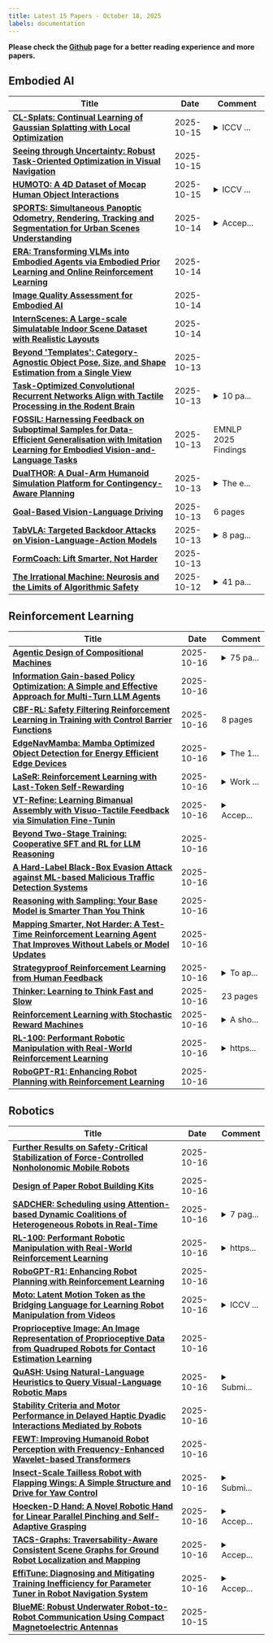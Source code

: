 ```yaml
---
title: Latest 15 Papers - October 18, 2025
labels: documentation
---
```

**Please check the [Github](https://github.com/zezhishao/MTS_Daily_ArXiv) page for a better reading experience and more papers.**

## Embodied AI
| **Title** | **Date** | **Comment** |
| --- | --- | --- |
| **[CL-Splats: Continual Learning of Gaussian Splatting with Local Optimization](http://arxiv.org/abs/2506.21117v2)** | 2025-10-15 | <details><summary>ICCV ...</summary><p>ICCV 2025, Project Page: https://cl-splats.github.io</p></details> |
| **[Seeing through Uncertainty: Robust Task-Oriented Optimization in Visual Navigation](http://arxiv.org/abs/2510.00441v2)** | 2025-10-15 |  |
| **[HUMOTO: A 4D Dataset of Mocap Human Object Interactions](http://arxiv.org/abs/2504.10414v2)** | 2025-10-15 | <details><summary>ICCV ...</summary><p>ICCV 2025, 19 pages, 15 figures</p></details> |
| **[SPORTS: Simultaneous Panoptic Odometry, Rendering, Tracking and Segmentation for Urban Scenes Understanding](http://arxiv.org/abs/2510.12749v1)** | 2025-10-14 | <details><summary>Accep...</summary><p>Accepted by IEEE Transactions on Multimedia</p></details> |
| **[ERA: Transforming VLMs into Embodied Agents via Embodied Prior Learning and Online Reinforcement Learning](http://arxiv.org/abs/2510.12693v1)** | 2025-10-14 |  |
| **[Image Quality Assessment for Embodied AI](http://arxiv.org/abs/2505.16815v2)** | 2025-10-14 |  |
| **[InternScenes: A Large-scale Simulatable Indoor Scene Dataset with Realistic Layouts](http://arxiv.org/abs/2509.10813v2)** | 2025-10-14 |  |
| **[Beyond 'Templates': Category-Agnostic Object Pose, Size, and Shape Estimation from a Single View](http://arxiv.org/abs/2510.11687v1)** | 2025-10-13 |  |
| **[Task-Optimized Convolutional Recurrent Networks Align with Tactile Processing in the Rodent Brain](http://arxiv.org/abs/2505.18361v4)** | 2025-10-13 | <details><summary>10 pa...</summary><p>10 pages, 8 figures, 7 tables, NeurIPS 2025 Camera Ready Version (oral)</p></details> |
| **[FOSSIL: Harnessing Feedback on Suboptimal Samples for Data-Efficient Generalisation with Imitation Learning for Embodied Vision-and-Language Tasks](http://arxiv.org/abs/2510.11307v1)** | 2025-10-13 | EMNLP 2025 Findings |
| **[DualTHOR: A Dual-Arm Humanoid Simulation Platform for Contingency-Aware Planning](http://arxiv.org/abs/2506.16012v2)** | 2025-10-13 | <details><summary>The e...</summary><p>The experiments in the paper need to be further supplemented, and more methods should be considered for expansion</p></details> |
| **[Goal-Based Vision-Language Driving](http://arxiv.org/abs/2507.23042v2)** | 2025-10-13 | 6 pages |
| **[TabVLA: Targeted Backdoor Attacks on Vision-Language-Action Models](http://arxiv.org/abs/2510.10932v1)** | 2025-10-13 | <details><summary>8 pag...</summary><p>8 pages, 8 tables, 1 figure. Under review</p></details> |
| **[FormCoach: Lift Smarter, Not Harder](http://arxiv.org/abs/2508.07501v3)** | 2025-10-13 |  |
| **[The Irrational Machine: Neurosis and the Limits of Algorithmic Safety](http://arxiv.org/abs/2510.10823v1)** | 2025-10-12 | <details><summary>41 pa...</summary><p>41 pages, 17 figures, 5 tables</p></details> |

## Reinforcement Learning
| **Title** | **Date** | **Comment** |
| --- | --- | --- |
| **[Agentic Design of Compositional Machines](http://arxiv.org/abs/2510.14980v1)** | 2025-10-16 | <details><summary>75 pa...</summary><p>75 pages, 31 figures, Project Page: https://besiegefield.github.io</p></details> |
| **[Information Gain-based Policy Optimization: A Simple and Effective Approach for Multi-Turn LLM Agents](http://arxiv.org/abs/2510.14967v1)** | 2025-10-16 |  |
| **[CBF-RL: Safety Filtering Reinforcement Learning in Training with Control Barrier Functions](http://arxiv.org/abs/2510.14959v1)** | 2025-10-16 | 8 pages |
| **[EdgeNavMamba: Mamba Optimized Object Detection for Energy Efficient Edge Devices](http://arxiv.org/abs/2510.14946v1)** | 2025-10-16 | <details><summary>The 1...</summary><p>The 11th IEEE International Conference on Edge Computing and Scalable Cloud (IEEE EdgeCom 2025)</p></details> |
| **[LaSeR: Reinforcement Learning with Last-Token Self-Rewarding](http://arxiv.org/abs/2510.14943v1)** | 2025-10-16 | <details><summary>Work ...</summary><p>Work in progress. Github repo: https://github.com/RUCBM/LaSeR</p></details> |
| **[VT-Refine: Learning Bimanual Assembly with Visuo-Tactile Feedback via Simulation Fine-Tunin](http://arxiv.org/abs/2510.14930v1)** | 2025-10-16 | <details><summary>Accep...</summary><p>Accepted by 9th Conference on Robot Learning (CoRL 2025); Website: https://binghao-huang.github.io/vt_refine/</p></details> |
| **[Beyond Two-Stage Training: Cooperative SFT and RL for LLM Reasoning](http://arxiv.org/abs/2509.06948v2)** | 2025-10-16 |  |
| **[A Hard-Label Black-Box Evasion Attack against ML-based Malicious Traffic Detection Systems](http://arxiv.org/abs/2510.14906v1)** | 2025-10-16 |  |
| **[Reasoning with Sampling: Your Base Model is Smarter Than You Think](http://arxiv.org/abs/2510.14901v1)** | 2025-10-16 |  |
| **[Mapping Smarter, Not Harder: A Test-Time Reinforcement Learning Agent That Improves Without Labels or Model Updates](http://arxiv.org/abs/2510.14900v1)** | 2025-10-16 |  |
| **[Strategyproof Reinforcement Learning from Human Feedback](http://arxiv.org/abs/2503.09561v2)** | 2025-10-16 | <details><summary>To ap...</summary><p>To appear at NeurIPS 2025</p></details> |
| **[Thinker: Learning to Think Fast and Slow](http://arxiv.org/abs/2505.21097v2)** | 2025-10-16 | 23 pages |
| **[Reinforcement Learning with Stochastic Reward Machines](http://arxiv.org/abs/2510.14837v1)** | 2025-10-16 | <details><summary>A sho...</summary><p>A shorter version of this paper appeared in the Proceedings of the Thirty-Sixth AAAI Conference on Artificial Intelligence (AAAI-22). Source code available at https://github.com/corazza/srm</p></details> |
| **[RL-100: Performant Robotic Manipulation with Real-World Reinforcement Learning](http://arxiv.org/abs/2510.14830v1)** | 2025-10-16 | <details><summary>https...</summary><p>https://lei-kun.github.io/RL-100/</p></details> |
| **[RoboGPT-R1: Enhancing Robot Planning with Reinforcement Learning](http://arxiv.org/abs/2510.14828v1)** | 2025-10-16 |  |

## Robotics
| **Title** | **Date** | **Comment** |
| --- | --- | --- |
| **[Further Results on Safety-Critical Stabilization of Force-Controlled Nonholonomic Mobile Robots](http://arxiv.org/abs/2510.14931v1)** | 2025-10-16 |  |
| **[Design of Paper Robot Building Kits](http://arxiv.org/abs/2510.14914v1)** | 2025-10-16 |  |
| **[SADCHER: Scheduling using Attention-based Dynamic Coalitions of Heterogeneous Robots in Real-Time](http://arxiv.org/abs/2510.14851v1)** | 2025-10-16 | <details><summary>7 pag...</summary><p>7 pages, 5 figures. 2025 IEEE Int. Symposium on Multi-Robot and Multi-Agent Systems (MRS 2025). Website and Code: https://autonomousrobots.nl/paper_websites/sadcher_MRTA/</p></details> |
| **[RL-100: Performant Robotic Manipulation with Real-World Reinforcement Learning](http://arxiv.org/abs/2510.14830v1)** | 2025-10-16 | <details><summary>https...</summary><p>https://lei-kun.github.io/RL-100/</p></details> |
| **[RoboGPT-R1: Enhancing Robot Planning with Reinforcement Learning](http://arxiv.org/abs/2510.14828v1)** | 2025-10-16 |  |
| **[Moto: Latent Motion Token as the Bridging Language for Learning Robot Manipulation from Videos](http://arxiv.org/abs/2412.04445v4)** | 2025-10-16 | <details><summary>ICCV ...</summary><p>ICCV 2025. Project page: https://chenyi99.github.io/moto/</p></details> |
| **[Proprioceptive Image: An Image Representation of Proprioceptive Data from Quadruped Robots for Contact Estimation Learning](http://arxiv.org/abs/2510.14612v1)** | 2025-10-16 |  |
| **[QuASH: Using Natural-Language Heuristics to Query Visual-Language Robotic Maps](http://arxiv.org/abs/2510.14546v1)** | 2025-10-16 | <details><summary>Submi...</summary><p>Submitted to ICRA 2026</p></details> |
| **[Stability Criteria and Motor Performance in Delayed Haptic Dyadic Interactions Mediated by Robots](http://arxiv.org/abs/2510.14511v1)** | 2025-10-16 |  |
| **[FEWT: Improving Humanoid Robot Perception with Frequency-Enhanced Wavelet-based Transformers](http://arxiv.org/abs/2509.11109v3)** | 2025-10-16 |  |
| **[Insect-Scale Tailless Robot with Flapping Wings: A Simple Structure and Drive for Yaw Control](http://arxiv.org/abs/2407.06500v2)** | 2025-10-16 | <details><summary>Submi...</summary><p>Submitted to Control Engineering Practice (Elsevier)</p></details> |
| **[Hoecken-D Hand: A Novel Robotic Hand for Linear Parallel Pinching and Self-Adaptive Grasping](http://arxiv.org/abs/2510.13553v2)** | 2025-10-16 | <details><summary>Accep...</summary><p>Accepted by IEEE International Conference on Robotics and Biomimetics (ROBIO) 2025, Chengdu, China. This version includes updated contact information</p></details> |
| **[TACS-Graphs: Traversability-Aware Consistent Scene Graphs for Ground Robot Localization and Mapping](http://arxiv.org/abs/2506.14178v2)** | 2025-10-16 | <details><summary>Accep...</summary><p>Accepted by IROS 2025</p></details> |
| **[EffiTune: Diagnosing and Mitigating Training Inefficiency for Parameter Tuner in Robot Navigation System](http://arxiv.org/abs/2409.10832v3)** | 2025-10-16 | <details><summary>Accep...</summary><p>Accepted to IROS 2025</p></details> |
| **[BlueME: Robust Underwater Robot-to-Robot Communication Using Compact Magnetoelectric Antennas](http://arxiv.org/abs/2411.09241v4)** | 2025-10-15 |  |

